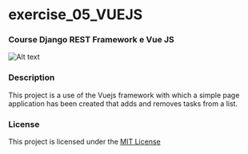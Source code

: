 # exercise_05_VUEJS
### Course Django REST Framework e Vue JS 
![Alt text](https://www.synolia.com/wp-content/uploads/2019/12/header-vue-js.jpg)
### Description
This project is a use of the Vuejs framework with which a simple page application has been created that adds and removes tasks from a list.
### License
This project is licensed under the [MIT License](LICENSE)